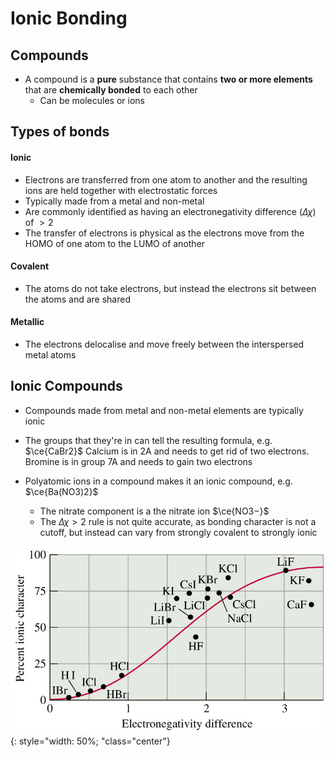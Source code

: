 # Ionic Bonding

## Compounds 

* A compound is a **pure** substance that contains **two or more elements** that are **chemically bonded** to each other
  * Can be molecules or ions

## Types of bonds

#### Ionic

* Electrons are transferred from one atom to another and the resulting ions are held together with electrostatic forces
* Typically made from a metal and non-metal
* Are commonly identified as having an electronegativity difference ($\Delta\chi$) of $>2$
* The transfer of electrons is physical as the electrons move from the HOMO of one atom to the LUMO of another

#### Covalent

* The atoms do not take electrons, but instead the electrons sit between the atoms and are shared
	
#### Metallic

* The electrons delocalise and move freely between the interspersed metal atoms

## Ionic Compounds

* Compounds made from metal and non-metal elements are typically ionic
  
* The groups that they're in can tell the resulting formula, e.g. $\ce{CaBr2}$  Calcium is in 2A and needs to get rid of two electrons. Bromine is in group 7A and needs to gain two electrons
  
* Polyatomic ions in a compound makes it an ionic compound, e.g. $\ce{Ba(NO3)2}$

  * The nitrate component is a the nitrate ion $\ce{NO3−}$
  * The $\Delta\chi>2$ rule is not quite accurate, as bonding character is not a cutoff, but instead can vary from strongly covalent to strongly ionic

![!image](4.1.jpg){: style="width: 50%; "class="center"}